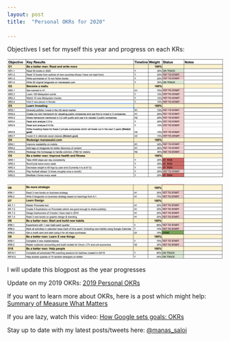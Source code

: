 ```yaml
---
layout: post
title:  "Personal OKRs for 2020"

---
```


Objectives I set for myself this year and progress on each KRs:

![Personal OKRs 2020 part 1](/assets/img/OKRS1_2020.png)

![Personal OKRs 2020 part 2](/assets/img/OKRS2_2020.png)

I will update this blogpost as the year progresses

Update on my 2019 OKRs: [2019 Personal OKRs](https://manassaloi.com/2019/11/01/personal-OKRs-update-2019.html)

If you want to learn more about OKRs, here is a post which might help: [Summary of Measure What Matters](https://manassaloi.com/booksummaries/2016/03/02/measure-what-matters-doerr.html)

If you are lazy, watch this video: [How Google sets goals: OKRs](https://www.youtube.com/watch?v=mJB83EZtAjc)

Stay up to date with my latest posts/tweets here: [@manas_saloi](http://twitter.com/manas_saloi)
